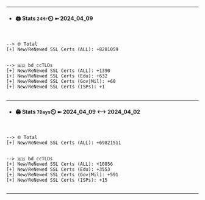

---
- #### 🖨️ **Stats** `24Hr`⏲️ ➼ 2024_04_09
```console


--> 🌐 Total
[+] New/ReNewed SSL Certs (ALL): +8281059


--> 🇧🇩 bd_ccTLDs
[+] New/ReNewed SSL Certs (ALL): +1390
[+] New/ReNewed SSL Certs (Edu): +632
[+] New/ReNewed SSL Certs (Gov|Mil): +60
[+] New/ReNewed SSL Certs (ISPs): +1


```

---
- #### 🖨️ **Stats** `7Days`⏲️ ➼ 2024_04_09 <--> 2024_04_02
```console


--> 🌐 Total
[+] New/ReNewed SSL Certs (ALL): +69821511


--> 🇧🇩 bd_ccTLDs
[+] New/ReNewed SSL Certs (ALL): +10856
[+] New/ReNewed SSL Certs (Edu): +3553
[+] New/ReNewed SSL Certs (Gov|Mil): +591
[+] New/ReNewed SSL Certs (ISPs): +15


```

---

